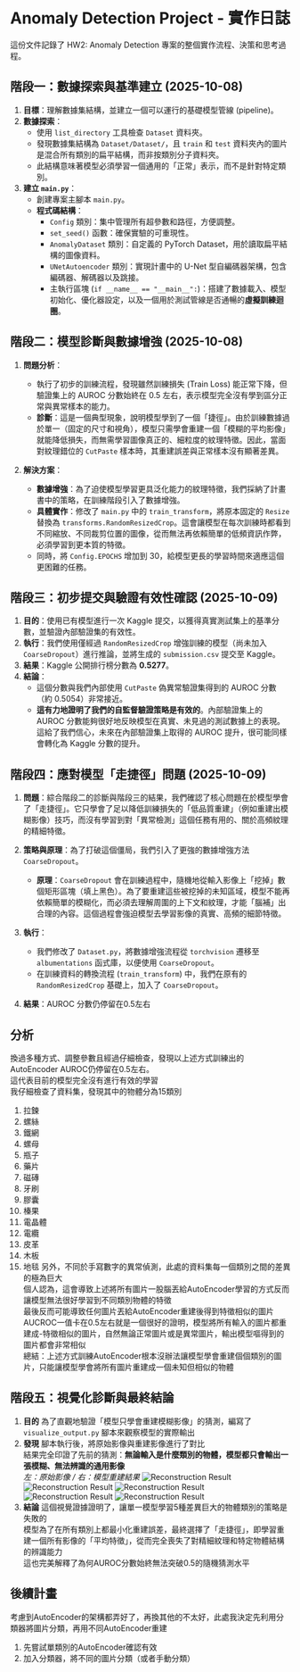 # Anomaly Detection Project - 實作日誌

這份文件記錄了 HW2: Anomaly Detection 專案的整個實作流程、決策和思考過程。

## 階段一：數據探索與基準建立 (2025-10-08)

1.  **目標**：理解數據集結構，並建立一個可以運行的基礎模型管線 (pipeline)。
2.  **數據探索**：
    *   使用 `list_directory` 工具檢查 `Dataset` 資料夾。
    *   發現數據集結構為 `Dataset/Dataset/`，且 `train` 和 `test` 資料夾內的圖片是混合所有類別的扁平結構，而非按類別分子資料夾。
    *   此結構意味著模型必須學習一個通用的「正常」表示，而不是針對特定類別。
3.  **建立 `main.py`**：
    *   創建專案主腳本 `main.py`。
    *   **程式碼結構**：
        *   `Config` 類別：集中管理所有超參數和路徑，方便調整。
        *   `set_seed()` 函數：確保實驗的可重現性。
        *   `AnomalyDataset` 類別：自定義的 PyTorch Dataset，用於讀取扁平結構的圖像資料。
        *   `UNetAutoencoder` 類別：實現計畫中的 U-Net 型自編碼器架構，包含編碼器、解碼器以及跳接。
        *   主執行區塊 (`if __name__ == "__main__":`)：搭建了數據載入、模型初始化、優化器設定，以及一個用於測試管線是否通暢的**虛擬訓練迴圈**。

## 階段二：模型診斷與數據增強 (2025-10-08)

1.  **問題分析**：
    *   執行了初步的訓練流程，發現雖然訓練損失 (Train Loss) 能正常下降，但驗證集上的 AUROC 分數始終在 0.5 左右，表示模型完全沒有學到區分正常與異常樣本的能力。
    *   **診斷**：這是一個典型現象，說明模型學到了一個「捷徑」。由於訓練數據過於單一（固定的尺寸和視角），模型只需學會重建一個「模糊的平均影像」就能降低損失，而無需學習圖像真正的、細粒度的紋理特徵。因此，當面對紋理錯位的 `CutPaste` 樣本時，其重建誤差與正常樣本沒有顯著差異。

2.  **解決方案**：
    *   **數據增強**：為了迫使模型學習更具泛化能力的紋理特徵，我們採納了計畫書中的策略，在訓練階段引入了數據增強。
    *   **具體實作**：修改了 `main.py` 中的 `train_transform`，將原本固定的 `Resize` 替換為 `transforms.RandomResizedCrop`。這會讓模型在每次訓練時都看到不同縮放、不同裁剪位置的圖像，從而無法再依賴簡單的低頻資訊作弊，必須學習到更本質的特徵。
    *   同時，將 `Config.EPOCHS` 增加到 30，給模型更長的學習時間來適應這個更困難的任務。

## 階段三：初步提交與驗證有效性確認 (2025-10-09)

1.  **目的**：使用已有模型進行一次 Kaggle 提交，以獲得真實測試集上的基準分數，並驗證內部驗證集的有效性。
2.  **執行**：我們使用僅經過 `RandomResizedCrop` 增強訓練的模型（尚未加入 `CoarseDropout`）進行推論，並將生成的 `submission.csv` 提交至 Kaggle。
3.  **結果**：Kaggle 公開排行榜分數為 **0.5277**。
4.  **結論**：
    *   這個分數與我們內部使用 `CutPaste` 偽異常驗證集得到的 AUROC 分數（約 0.5054）非常接近。
    *   **這有力地證明了我們的自監督驗證策略是有效的**。內部驗證集上的 AUROC 分數能夠很好地反映模型在真實、未見過的測試數據上的表現。這給了我們信心，未來在內部驗證集上取得的 AUROC 提升，很可能同樣會轉化為 Kaggle 分數的提升。

## 階段四：應對模型「走捷徑」問題 (2025-10-09)

1.  **問題**：綜合階段二的診斷與階段三的結果，我們確認了核心問題在於模型學會了「走捷徑」。它只學會了足以降低訓練損失的「低品質重建」（例如重建出模糊影像）技巧，而沒有學習到對「異常檢測」這個任務有用的、關於高頻紋理的精細特徵。

2.  **策略與原理**：為了打破這個僵局，我們引入了更強的數據增強方法 `CoarseDropout`。
    *   **原理**：`CoarseDropout` 會在訓練過程中，隨機地從輸入影像上「挖掉」數個矩形區塊（填上黑色）。為了要重建這些被挖掉的未知區域，模型不能再依賴簡單的模糊化，而必須去理解周圍的上下文和紋理，才能「腦補」出合理的內容。這個過程會強迫模型去學習影像的真實、高頻的細節特徵。

3.  **執行**：
    *   我們修改了 `Dataset.py`，將數據增強流程從 `torchvision` 遷移至 `albumentations` 函式庫，以便使用 `CoarseDropout`。
    *   在訓練資料的轉換流程 (`train_transform`) 中，我們在原有的 `RandomResizedCrop` 基礎上，加入了 `CoarseDropout`。

4.  **結果**：AUROC 分數仍停留在0.5左右



## 分析
換過多種方式、調整參數且經過仔細檢查，發現以上述方式訓練出的AutoEncoder AUROC仍停留在0.5左右。  
這代表目前的模型完全沒有進行有效的學習  
我仔細檢查了資料集，發現其中的物體分為15類別 
1. 拉鍊
2. 螺絲
3. 鐵網
4. 螺母
5. 瓶子
6. 藥片
7. 磁磚
8. 牙刷
9. 膠囊
10. 榛果
11. 電晶體
12. 電纜
13. 皮革
14. 木板
15. 地毯
另外，不同於手寫數字的異常偵測，此處的資料集每一個類別之間的差異的極為巨大  
個人認為，這會導致上述將所有圖片一股腦丟給AutoEncoder學習的方式反而讓模型無法很好學習到不同類別物體的特徵  
最後反而可能導致任何圖片丟給AutoEncoder重建後得到特徵相似的圖片  
AUCROC一值卡在0.5左右就是一個很好的證明，模型將所有輸入的圖片都重建成-特徵相似的圖片，自然無論正常圖片或是異常圖片，輸出模型嘔得到的圖片都會非常相似  
總結：上述方式訓練AutoEncoder根本沒辦法讓模型學會重建個個類別的圖片，只能讓模型學會將所有圖片重建成一個未知但相似的物體



## 階段五：視覺化診斷與最終結論 
1.  **目的**
    為了直觀地驗證「模型只學會重建模糊影像」的猜測，編寫了 `visualize_output.py` 腳本來觀察模型的實際輸出  
2.  **發現**
    腳本執行後，將原始影像與重建影像進行了對比  
    結果完全印證了先前的猜測：**無論輸入是什麼類別的物體，模型都只會輸出一張模糊、無法辨識的通用影像**  
    *左：原始影像 / 右：模型重建結果*
    ![Reconstruction Result](reconstruction_results/compare_222.png)
    ![Reconstruction Result](reconstruction_results/compare_154.png)
    ![Reconstruction Result](reconstruction_results/compare_587.png)
    ![Reconstruction Result](reconstruction_results/compare_924.png)
    ![Reconstruction Result](reconstruction_results/compare_1175.png)
3.  **結論**
    這個視覺證據證明了，讓單一模型學習5種差異巨大的物體類別的策略是失敗的  
    模型為了在所有類別上都最小化重建誤差，最終選擇了「走捷徑」，即學習重建一個所有影像的「平均特徵」，從而完全喪失了對精細紋理和特定物體結構的辨識能力  
    這也完美解釋了為何AUROC分數始終無法突破0.5的隨機猜測水平  

## 後續計畫
考慮到AutoEncoder的架構都弄好了，再換其他的不太好，此處我決定先利用分類器將圖片分類，再用不同AutoEncoder重建
1. 先嘗試單類別的AutoEncoder確認有效
2. 加入分類器，將不同的圖片分類（或者手動分類）
